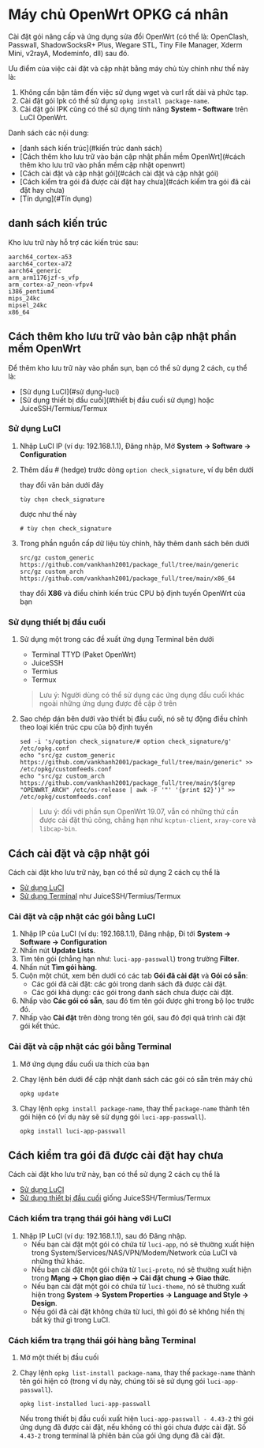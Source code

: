 # Máy chủ OpenWrt OPKG cá nhân
Cài đặt gói nâng cấp và ứng dụng sửa đổi OpenWrt (có thể là: OpenClash, Passwall, ShadowSocksR+ Plus, Wegare STL, Tiny File Manager, Xderm Mini, v2rayA, Modeminfo, dll) sau đó.

Ưu điểm của việc cài đặt và cập nhật bằng máy chủ tùy chỉnh như thế này là:
1. Không cần bận tâm đến việc sử dụng wget và curl rất dài và phức tạp.
2. Cài đặt gói Ipk có thể sử dụng `opkg install package-name`.
3. Cài đặt gói IPK cũng có thể sử dụng tính năng **System - Software** trên LuCI OpenWrt.

Danh sách các nội dung:
- [danh sách kiến ​​trúc](#kiến trúc danh sách)
- [Cách thêm kho lưu trữ vào bản cập nhật phần mềm OpenWrt](#cách thêm kho lưu trữ vào phần mềm cập nhật openwrt)
- [Cách cài đặt và cập nhật gói](#cách cài đặt và cập nhật gói)
- [Cách kiểm tra gói đã được cài đặt hay chưa](#cách kiểm tra gói đã cài đặt hay chưa)
- [Tín dụng](#Tín dụng)

## danh sách kiến ​​trúc
Kho lưu trữ này hỗ trợ các kiến ​​trúc sau:

```
aarch64_cortex-a53
aarch64_cortex-a72
aarch64_generic
arm_arm1176jzf-s_vfp
arm_cortex-a7_neon-vfpv4
i386_pentium4
mips_24kc
mipsel_24kc
x86_64
```

## Cách thêm kho lưu trữ vào bản cập nhật phần mềm OpenWrt
Để thêm kho lưu trữ này vào phần sụn, bạn có thể sử dụng 2 cách, cụ thể là:
- [Sử dụng LuCI](#sử dụng-luci)
- [Sử dụng thiết bị đầu cuối](#thiết bị đầu cuối sử dụng) hoặc JuiceSSH/Termius/Termux


### Sử dụng LuCI

  1. Nhập LuCI IP (ví dụ: 192.168.1.1), Đăng nhập, Mở **System -> Software -> Configuration**
  
  2. Thêm dấu # (hedge) trước dòng ```option check_signature```, ví dụ bên dưới
  
      thay đổi văn bản dưới đây
      
      ```
      tùy chọn check_signature
      ```
      
      được như thế này
      
      ```
      # tùy chọn check_signature
      ```

  3. Trong phần nguồn cấp dữ liệu tùy chỉnh, hãy thêm danh sách bên dưới
      ```
      src/gz custom_generic https://github.com/vankhanh2001/package_full/tree/main/generic
      src/gz custom_arch https://github.com/vankhanh2001/package_full/tree/main/x86_64
      ```

     thay đổi **X86** và điều chỉnh kiến ​​trúc CPU bộ định tuyến OpenWrt của bạn

 
### Sử dụng thiết bị đầu cuối
  1. Sử dụng một trong các đề xuất ứng dụng Terminal bên dưới
      - Terminal TTYD (Paket OpenWrt)
      - JuiceSSH
      - Termius
      - Termux
      
      > Lưu ý: Người dùng có thể sử dụng các ứng dụng đầu cuối khác ngoài những ứng dụng được đề cập ở trên
  
  2. Sao chép dán bên dưới vào thiết bị đầu cuối, nó sẽ tự động điều chỉnh theo loại kiến ​​​​trúc cpu của bộ định tuyến
      
      ```
      sed -i 's/option check_signature/# option check_signature/g' /etc/opkg.conf
      echo "src/gz custom_generic https://github.com/vankhanh2001/package_full/tree/main/generic" >> /etc/opkg/customfeeds.conf
      echo "src/gz custom_arch https://github.com/vankhanh2001/package_full/tree/main/$(grep "OPENWRT_ARCH" /etc/os-release | awk -F '"' '{print $2}')" >> /etc/opkg/customfeeds.conf
      ```

      > Lưu ý: đối với phần sụn OpenWrt 19.07, vẫn có những thứ cần được cài đặt thủ công, chẳng hạn như `kcptun-client`, `xray-core` và `libcap-bin`.
    
    

## Cách cài đặt và cập nhật gói
Cách cài đặt kho lưu trữ này, bạn có thể sử dụng 2 cách cụ thể là
- [Sử dụng LuCI](#install-and-update-package-using-luci)
- [Sử dụng Terminal](#install-and-update-packages-using-terminal) như JuiceSSH/Termius/Termux
### Cài đặt và cập nhật các gói bằng LuCI
  1. Nhập IP của LuCI (ví dụ: 192.168.1.1), Đăng nhập, Đi tới **System -> Software -> Configuration**
  2. Nhấn nút **Update Lists**.
  3. Tìm tên gói (chẳng hạn như: `luci-app-passwall`) trong trường **Filter**.
  4. Nhấn nút **Tìm gói hàng**.
  5. Cuộn một chút, xem bên dưới có các tab **Gói đã cài đặt** và **Gói có sẵn**:
      - Các gói đã cài đặt: các gói trong danh sách đã được cài đặt.
      - Các gói khả dụng: các gói trong danh sách chưa được cài đặt.
  6. Nhấp vào **Các gói có sẵn**, sau đó tìm tên gói được ghi trong bộ lọc trước đó.
  7. Nhấp vào **Cài đặt** trên dòng trong tên gói, sau đó đợi quá trình cài đặt gói kết thúc.
 
### Cài đặt và cập nhật các gói bằng Terminal
  1. Mở ứng dụng đầu cuối ưa thích của bạn
  2. Chạy lệnh bên dưới để cập nhật danh sách các gói có sẵn trên máy chủ
      ```
      opkg update
      ```
  
  3. Chạy lệnh `opkg install package-name`, thay thế `package-name` thành tên gói hiện có (ví dụ này sẽ sử dụng gói `luci-app-passwall`).
      
      ```
      opkg install luci-app-passwall
      ```

## Cách kiểm tra gói đã được cài đặt hay chưa
Cách cài đặt kho lưu trữ này, bạn có thể sử dụng 2 cách cụ thể là
- [Sử dụng LuCI](#cách-kiểm-tra-trạng-thái-bưu-kiện-bằng-luci)
- [Sử dụng thiết bị đầu cuối](#cách-kiểm-tra-trạng-thái-bưu-kiện-với-thiết-bị-thiết-bị) giống JuiceSSH/Termius/Termux

### Cách kiểm tra trạng thái gói hàng với LuCI
  1. Nhập IP LuCI (ví dụ: 192.168.1.1), sau đó Đăng nhập.
      - Nếu bạn cài đặt một gói có chứa từ `luci-app`, nó sẽ thường xuất hiện trong System/Services/NAS/VPN/Modem/Network của LuCI và những thứ khác.
      - Nếu bạn cài đặt một gói chứa từ `luci-proto`, nó sẽ thường xuất hiện trong **Mạng -> Chọn giao diện -> Cài đặt chung -> Giao thức**.
      - Nếu bạn cài đặt một gói có chứa từ `luci-theme`, nó sẽ thường xuất hiện trong **System -> System Properties -> Language and Style -> Design**.
      - Nếu gói đã cài đặt không chứa từ luci, thì gói đó sẽ không hiển thị bất kỳ thứ gì trong LuCI.

### Cách kiểm tra trạng thái gói hàng bằng Terminal
  1. Mở một thiết bị đầu cuối
  2. Chạy lệnh `opkg list-install package-nama`, thay thế `package-name` thành tên gói hiện có (trong ví dụ này, chúng tôi sẽ sử dụng gói `luci-app-passwall`).
      
      ```
      opkg list-installed luci-app-passwall
      ```
      
      Nếu trong thiết bị đầu cuối xuất hiện `luci-app-passwall - 4.43-2` thì gói ứng dụng đã được cài đặt, nếu không có thì gói chưa được cài đặt. Số `4.43-2` trong terminal là phiên bản của gói ứng dụng đã cài đặt.
      
